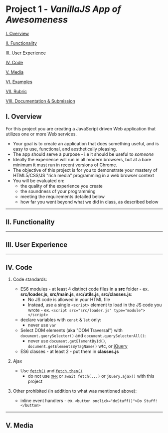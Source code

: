 # Project 1 - *VanillaJS App of Awesomeness*

[I. Overview](#overview)

[II. Functionality](#functionality)

[III. User Experience](#user-experience)

[IV. Code](#code)

[V. Media](#media)

[VI. Examples](#examples)

[VII. Rubric](#rubric)

[VIII. Documentation & Submission](#submission)

<a id="overview"/>

## I. Overview

For this project you are creating a JavaScript driven Web application that utilizes one or more Web services.

- Your goal is to create an application that does something useful, and is easy to use, functional, and aesthetically pleasing.
- The app should serve a purpose - i.e it should be useful to *someone*
- Ideally the experience will run in all modern browsers, but at a bare minimum it must run in recent versions of Chrome.
- The objective of this project is for you to demonstrate your mastery of HTML5/CSS/JS "rich media" programming in a web browser context
- You will be evaluated on:
    - the quality of the experience you create
    - the soundness of your programming
    - meeting the requirements detailed below
    - how far you went beyond what we did in class, as described below

<hr>

<a id="functionality"/>

## II. Functionality


<hr>

<a id="user-experience"/>

## III. User Experience

<hr>

<a id="code"/>

## IV. Code

1) Code standards:
    - ES6 modules - at least 4 distinct code files in a **src** folder - ex. **src/loader.js**, **src/main.js**, **src/utils.js**, **src/classes.js**:
      - No JS code is allowed in your HTML file
      - Instead, use a single `<script>` element to load in the JS code you wrote - ex. `<script src="src/loader.js" type="module"></script>`
    - declare variables with `const` & `let` only:
      - never use `var`
    - Select DOM elements (aka "DOM Traversal") with `document.querySelector()` and `document.querySelectorAll()`:
      - never use `document.getElementById()`, `document.getElementsByTagName()` wtc, or [jQuery](https://jquery.com)
    - ES6 classes - at least 2 - put them in **classes.js**
 
2) Ajax
    - Use [`fetch()`](https://developer.mozilla.org/en-US/docs/Web/API/Fetch_API) and [`fetch.then()`](https://developer.mozilla.org/en-US/docs/Web/API/Fetch_API/Using_Fetch)
      - do not use [`XHR`](https://developer.mozilla.org/en-US/docs/Web/API/XMLHttpRequest) or `await fetch(...)` or `jQuery.ajax()` with this project

3) Other prohibited (in addition to what was mentioned above):
    - inline event handlers - ex. `<button onclick="doStuff()">Do Stuff!</button>`
    


<hr>

<a id="media"/>

## V. Media


